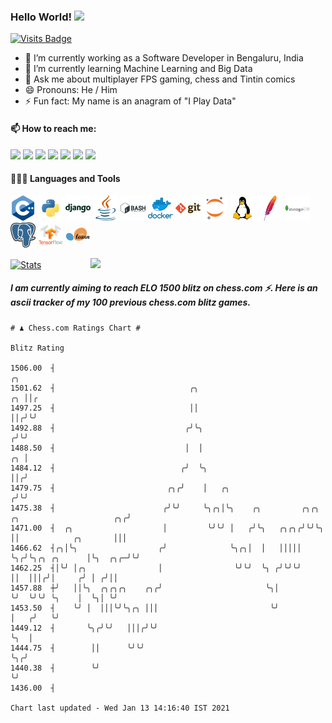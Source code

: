   ### Hello World!  <img src="https://github.com/sciencepal/sciencepal/blob/master/assets/Hi.gif" width="29px">
  [![Visits Badge](https://badges.pufler.dev/visits/sciencepal/sciencepal)](https://badges.pufler.dev/visits/sciencepal/sciencepal)
  
  - 🔭 I’m currently working as a Software Developer in Bengaluru, India
  - 🌱 I’m currently learning Machine Learning and Big Data
  - 💬 Ask me about multiplayer FPS gaming, chess and Tintin comics
  - 😄 Pronouns: He / Him
  - ⚡ Fun fact: My name is an anagram of "I Play Data"
  
  #### 📫 How to reach me:   
  [<img src="https://upload.wikimedia.org/wikipedia/commons/8/83/Steam_icon_logo.svg" width="3.5%"/>](https://steamcommunity.com/id/mongocds/)
  [<img src="https://github.com/sciencepal/sciencepal/blob/master/assets/discord-round.svg" width="3.5%"/>](https://discord.gg/MnUUbHe)
  [<img src="https://img.icons8.com/color/48/000000/twitter.png" width="3.5%"/>](https://twitter.com/sciencepal)
  [<img src="https://img.icons8.com/color/48/000000/linkedin.png" width="3.5%"/>](https://www.linkedin.com/in/adityapal1/)
  [<img src="https://img.icons8.com/fluent/48/000000/facebook-new.png" width="3.5%"/>](https://www.facebook.com/sciencepal/)
  [<img src="https://img.icons8.com/fluent/48/000000/instagram-new.png" width="3.5%"/>](https://www.instagram.com/aditya_sciencepal/)
  <a href="mailto:aditya.pal.science@gmail.com"> <img src="https://img.icons8.com/fluent/48/000000/gmail.png" width="3.5%"/> </a>
  
  #### 👨🏻‍💻 Languages and Tools <br />
  <code><img height="40" src="https://raw.githubusercontent.com/github/explore/80688e429a7d4ef2fca1e82350fe8e3517d3494d/topics/cpp/cpp.png"></code>
  <code><img height="40" src="https://raw.githubusercontent.com/github/explore/80688e429a7d4ef2fca1e82350fe8e3517d3494d/topics/python/python.png"></code>
  <code><img height="40" src="https://raw.githubusercontent.com/github/explore/80688e429a7d4ef2fca1e82350fe8e3517d3494d/topics/django/django.png"></code>
  <code><img height="40" src="https://raw.githubusercontent.com/github/explore/80688e429a7d4ef2fca1e82350fe8e3517d3494d/topics/java/java.png"></code>
  <code><img height="40" src="https://raw.githubusercontent.com/github/explore/80688e429a7d4ef2fca1e82350fe8e3517d3494d/topics/bash/bash.png"></code>
  <code><img height="40" src="https://raw.githubusercontent.com/github/explore/80688e429a7d4ef2fca1e82350fe8e3517d3494d/topics/docker/docker.png"></code>
  <code><img height="40" src="https://raw.githubusercontent.com/github/explore/80688e429a7d4ef2fca1e82350fe8e3517d3494d/topics/git/git.png"></code>
  <code><img height="40" src="https://raw.githubusercontent.com/github/explore/80688e429a7d4ef2fca1e82350fe8e3517d3494d/topics/jupyter-notebook/jupyter-notebook.png"></code>
  <code><img height="40" src="https://raw.githubusercontent.com/github/explore/80688e429a7d4ef2fca1e82350fe8e3517d3494d/topics/linux/linux.png"></code>
  <code><img height="40" src="https://raw.githubusercontent.com/github/explore/80688e429a7d4ef2fca1e82350fe8e3517d3494d/topics/maven/maven.png"></code>
  <code><img height="40" src="https://raw.githubusercontent.com/github/explore/80688e429a7d4ef2fca1e82350fe8e3517d3494d/topics/mongodb/mongodb.png"></code>
  <code><img height="40" src="https://raw.githubusercontent.com/github/explore/80688e429a7d4ef2fca1e82350fe8e3517d3494d/topics/postgresql/postgresql.png"></code>
  <code><img height="40" src="https://raw.githubusercontent.com/github/explore/80688e429a7d4ef2fca1e82350fe8e3517d3494d/topics/tensorflow/tensorflow.png"></code>
  <code><img height="40" src="https://raw.githubusercontent.com/github/explore/80688e429a7d4ef2fca1e82350fe8e3517d3494d/topics/scikit-learn/scikit-learn.png"></code>
  
  [![Stats](https://github-readme-stats.vercel.app/api?username=sciencepal&show_icons=true&theme=radical)](https://github-readme-stats.vercel.app/api?username=sciencepal&show_icons=true&theme=radical)&nbsp; &nbsp; &nbsp; &nbsp; &nbsp; &nbsp; &nbsp; &nbsp; &nbsp; &nbsp; <img src="https://github.com/sciencepal/sciencepal/blob/master/assets/saved.gif" width="195">
  
  ##### I am currently aiming to reach ELO 1500 blitz on chess.com ⚡. Here is an ascii tracker of my 100 previous chess.com blitz games.

  ```
  # ♟︎ Chess.com Ratings Chart #
  
  Blitz Rating

 1506.00  ┤                                                                                                ╭╮
 1501.62  ┤                              ╭╮                                                             ╭╮ ││╭
 1497.25  ┤                              ││                                                             ││╭╯╰╯
 1492.88  ┤                             ╭╯╰╮                                                           ╭╯╰╯
 1488.50  ┤                             │  │                                                        ╭╮ │
 1484.12  ┤                            ╭╯  ╰╮                                                       ││╭╯
 1479.75  ┤                         ╭╮╭╯    │   ╭╮                                                 ╭╯╰╯
 1475.38  ┤                        ╭╯╰╯     ╰╮╭╮│╰╮    ╭╮         ╭╮╭╮   ╭╮                     ╭╮╭╯
 1471.00  ┤  ╭╮                    │         ╰╯╰╯ │   ╭╯╰╮   ╭╮╭╮╭╯╰╯╰╮  ││            ╭╮       │││
 1466.62  ┤╭╮│╰╮                  ╭╯              ╰╮╭╮│  │   │││││    ╰╮╭╯╰╮╭╮ ╭╮      │╰╮  ╭╮╭─╯╰╯
 1462.25  ┤│╰╯ │╭╮                │                ╰╯╰╯  ╰╮ ╭╯╰╯╰╯     ││  │││╭╯│     ╭╯ │ ╭╯││
 1457.88  ┼╯   ││╰╮  ╭╮╭╮╭╮    ╭╮╭╯                       ╰╮│          ╰╯  ╰╯╰╯ ╰╮    │  ╰╮│ ╰╯
 1453.50  ┤    ╰╯ │  │││╰╯╰╮╭╮ │││                         ╰╯                    │   ╭╯   ╰╯
 1449.12  ┤       ╰╮╭╯╰╯   │││╭╯╰╯                                               ╰╮  │
 1444.75  ┤        ││      ╰╯╰╯                                                   ╰╮╭╯
 1440.38  ┤        ╰╯                                                              ╰╯
 1436.00  ┤

Chart last updated - Wed Jan 13 14:16:40 IST 2021  
  ```
  
